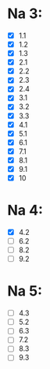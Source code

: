 # Na 3:
- [x] 1.1
- [x] 1.2
- [x] 1.3
- [x] 2.1
- [x] 2.2
- [x] 2.3
- [x] 2.4
- [x] 3.1
- [x] 3.2
- [x] 3.3
- [x] 4.1
- [x] 5.1
- [x] 6.1
- [x] 7.1
- [x] 8.1
- [x] 9.1
- [x] 10

# Na 4:
- [x] 4.2
- [ ] 6.2
- [ ] 8.2
- [ ] 9.2

# Na 5:
- [ ] 4.3
- [ ] 5.2
- [ ] 6.3
- [ ] 7.2
- [ ] 8.3
- [ ] 9.3
